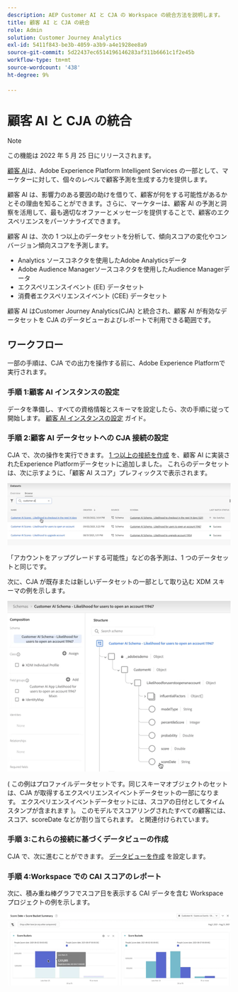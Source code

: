```yaml
---
description: AEP Customer AI と CJA の Workspace の統合方法を説明します。
title: 顧客 AI と CJA の統合
role: Admin
solution: Customer Journey Analytics
exl-id: 5411f843-be3b-4059-a3b9-a4e1928ee8a9
source-git-commit: 5d22437ec6514196146283af311b6661c1f2e45b
workflow-type: tm+mt
source-wordcount: '438'
ht-degree: 9%

---
```


# 顧客 AI と CJA の統合

>[!NOTE]
>
>この機能は 2022 年 5 月 25 日にリリースされます。

[顧客 AI](https://experienceleague.adobe.com/docs/experience-platform/intelligent-services/customer-ai/overview.html?lang=en)は、Adobe Experience Platform Intelligent Services の一部として、マーケターに対して、個々のレベルで顧客予測を生成する力を提供します。

顧客 AI は、影響力のある要因の助けを借りて、顧客が何をする可能性があるかとその理由を知ることができます。さらに、マーケターは、顧客 AI の予測と洞察を活用して、最も適切なオファーとメッセージを提供することで、顧客のエクスペリエンスをパーソナライズできます。

顧客 AI は、次の 1 つ以上のデータセットを分析して、傾向スコアの変化やコンバージョン傾向スコアを予測します。

* Analytics ソースコネクタを使用したAdobe Analyticsデータ
* Adobe Audience Managerソースコネクタを使用したAudience Managerデータ
* エクスペリエンスイベント (EE) データセット
* 消費者エクスペリエンスイベント (CEE) データセット

顧客 AI はCustomer Journey Analytics(CJA) と統合され、顧客 AI が有効なデータセットを CJA のデータビューおよびレポートで利用できる範囲です。

## ワークフロー

一部の手順は、CJA での出力を操作する前に、Adobe Experience Platformで実行されます。

### 手順 1:顧客 AI インスタンスの設定

データを準備し、すべての資格情報とスキーマを設定したら、次の手順に従って開始します。 [顧客 AI インスタンスの設定](https://experienceleague.adobe.com/docs/experience-platform/intelligent-services/customer-ai/user-guide/configure.html?lang=en) ガイド。

### 手順 2:顧客 AI データセットへの CJA 接続の設定

CJA で、次の操作を実行できます。 [1 つ以上の接続を作成](/help/connections/create-connection.md) を、顧客 AI に実装されたExperience Platformデータセットに追加しました。 これらのデータセットは、次に示すように、「顧客 AI スコア」プレフィックスで表示されます。

![CAI スコア](assets/cai-scores.png)

「アカウントをアップグレードする可能性」などの各予測は、1 つのデータセットと同じです。

次に、CJA が既存または新しいデータセットの一部として取り込む XDM スキーマの例を示します。

![CAI スキーマ](assets/cai-schema.png)

( この例はプロファイルデータセットです。同じスキーマオブジェクトのセットは、CJA が取得するエクスペリエンスイベントデータセットの一部になります。 エクスペリエンスイベントデータセットには、スコアの日付としてタイムスタンプが含まれます )。 このモデルでスコアリングされたすべての顧客には、スコア、scoreDate などが割り当てられます。 と関連付けられています。

### 手順 3:これらの接続に基づくデータビューの作成

CJA で、次に進むことができます。 [データビューを作成](/help/data-views/create-dataview.md) を設定します。

### 手順 4:Workspace での CAI スコアのレポート

次に、積み重ね棒グラフでスコア日を表示する CAI データを含む Workspace プロジェクトの例を示します。

![スコアバケット](assets/workspace-scores.png)

